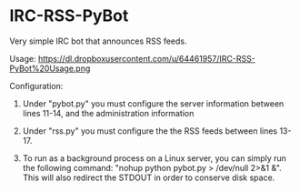 # IRC-RSS-PyBot
Very simple IRC bot that announces RSS feeds.

Usage: https://dl.dropboxusercontent.com/u/64461957/IRC-RSS-PyBot%20Usage.png

Configuration:

1. Under "pybot.py" you must configure the server information between lines 11-14, and the administration information 
2. Under "rss.py" you must configure the the RSS feeds between lines 13-17.

3. To run as a background process on a Linux server, you can simply run the following command: "nohup python pybot.py > /dev/null 2>&1 &". This will also redirect the STDOUT in order to conserve disk space.
